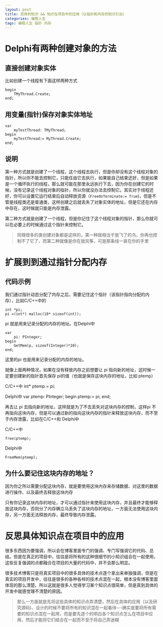 ```yaml
---
layout: post
title: 具体的知识 && 知识在项目中的应用（以指针和内存的知识引出）
categories: 编程人生
tags: 编程人生 指针 内存
---
```



Delphi有两种创建对象的方法
=================

直接创建对象实体
-----------------

比如创建一个线程有下面这样两种方式

    begin
        TMyThread.Create;
    end;

用变量(指针)保存对象实体地址
-------

    var
        myTestThread: TMyThread;
    begin
        myTestThread:= MyThread.Create;
    end;

说明
------

第一种方式就是创建了一个线程，这个线程去执行，但是你却没有这个线程对象的指针，所以你不能去控制它，只能任由它去执行，如果能自己结束还好，但是如果是一个循环执行的线程，那么就可能在那里永远执行下去，因为你在创建它的时候，没有记录这个线程对象的指针，所以你就没办法去控制它。其实对于线程还好，你可以设置它运行结束后自动释放资源（`FreeOnTerminate:= True`)，但是不管是线程类还是普通类，这样创建之后就丢失了对象实体的地址，但是它还在内存中存在，这时候就只能是内存泄露。

第二种方式就是创建了一个线程，但是你记住了这个线程对象的指针，那么你就可以在必要上的时候通过这个指针来控制它。

>同理很多的类创建对象都是这样的，第一种就相当于放飞了的鸟，你再也控制不了它了，而第二种就像是你在放风筝，可是那条线一直在你的手里

扩展到到通过指针分配内存
=======

代码示例
-------

我们通过指针动态分配了内存之后，需要记住这个指针（该指针指向分配的内存），比如C/C++中的

    int *pi;
    pi =(int*) malloc(10* sizeof(int));

pi 就是用来记录分配的内存的地址。在Delphi中

    var
        pi: PInteger;
    begin
        GetMem(p, sizeof(Integer)*10);
    end;

这里的pi 也是用来记录分配的内存的地址。

就像上面两种情况，如果在没有释放内存之前想要让 pi 指向新的地址，这时候一定要创建新的指针首先保存 pi的值（也就是保存这块内存的地址，比如 ptemp）

C/C++中
    int* ptemp = pi;

Delphi中
    var
        ptemp: PInteger;
    begin
        ptemp:= pi;
    end;

再去让 pi 去指向新的地址，这样就是为了不去丢失对这块内存的控制，这样pi 不再指向这块内存，但是可以通过新的指向这块内存的指针来释放这块内存，而不至于内存泄露，比如在C/C++和 Delphi中

C/C++中

    free(ptemp);

Delphi中

    FreeMem(ptemp);

为什么要记住这块内存的地址？
--------

因为你之所以需要分配这块内存，就是要使用这块内存来存储数据、对这里的数据进行操作、以及最终去释放这块内存

只有你记录这块内存的地址，才可以通过指针来使用这块内存，并且最终才能够释放这块内存，否则分了内存确立马丢失了这块内存的地址，一方面无法使用这块内存，另一方面无法释放内存，最终导致内存泄露。

     
反思具体知识点在项目中的应用
======

很多东西因为要强调，所以会在博客里面专门的强调、专门写强调它的代码、总结。但是在真正的项目中，往往是将所有的这种很细节的小知识组合在一起使用，这些反复强调的点都融合在项目的大量的代码中，并不会那么明显。

很多技术博客只是将真实项目中的很多具体的技术点逐个拿出来单独强调，但是在真实的项目开发中，往往是很多的各种各样的技术点混在一起，根本没有博客里面体现的那么清楚。所以这就是很多人觉得学习某个知识点很简单，但是真到具体的开发中就感觉理不清楚的原因。

>那么一方面就是先将这些具体的知识点弄清楚，然后在具体的应用（以及研究源码)、设计的时候不要将所有的知识混在一起看待---确实是要将所有需要的知识点混在一起用，而是要先逐个的明白各个知识点怎么在项目中应用，然后才能将它们结合在一起而不至于将自己弄迷糊
